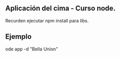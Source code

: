 ## Aplicación del cima - Curso node.

Recurden ejecutar npm install para libs.

## Ejemplo

ode app -d "Bella Union"